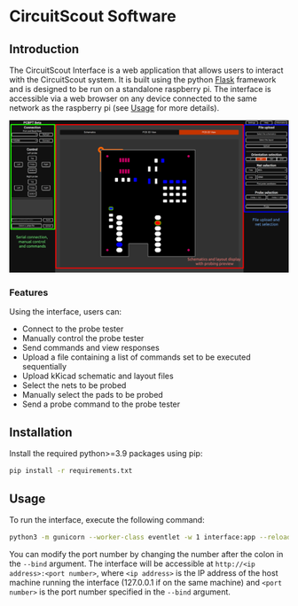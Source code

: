 # CircuitScout Software

## Introduction

The CircuitScout Interface is a web application that allows users to interact with the CircuitScout system. It is built using the python [Flask](https://flask.palletsprojects.com/en/2.3.x/) framework and is designed to be run on a standalone raspberry pi. The interface is accessible via a web browser on any device connected to the same network as the raspberry pi (see [Usage](#usage) for more details).

![CircuitScout Interface](docs/interface_main.png)

### Features

Using the interface, users can:
- Connect to the probe tester
- Manually control the probe tester
- Send commands and view responses
- Upload a file containing a list of commands set to be executed sequentially
- Upload kKicad schematic and layout files
- Select the nets to be probed
- Manually select the pads to be probed
- Send a probe command to the probe tester

## Installation

Install the required python>=3.9 packages using pip:

```bash
pip install -r requirements.txt
```

## Usage

To run the interface, execute the following command:

```bash
python3 -m gunicorn --worker-class eventlet -w 1 interface:app --reload --bind :8001
```

You can modify the port number by changing the number after the colon in the `--bind` argument. The interface will be accessible at `http://<ip address>:<port number>`, where `<ip address>` is the IP address of the host machine running the interface (127.0.0.1 if on the same machine) and `<port number>` is the port number specified in the `--bind` argument.

